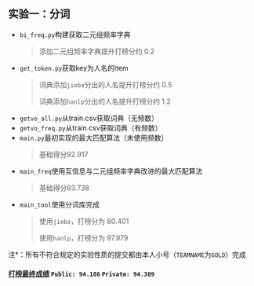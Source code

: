 ## 实验一：分词

- `bi_freq.py`构建获取二元组频率字典
  > 添加二元组频率字典提升打榜分约 0.2
- `get_token.py`获取key为人名的item
  > 词典添加`jieba`分出的人名提升打榜分约 0.5
  > 
  > 词典添加`hanlp`分出的人名提升打榜分约 1.2
- `getvo_all.py`从train.csv获取词典（无频数）
- `getvo_freq.py`从train.csv获取词典（有频数）
- `main.py`最初实现的最大匹配算法（未使用频数）
  > 基础得分92.917
- `main_freq`使用互信息与二元组频率字典改进的最大匹配算法
  > 基础得分93.738
- `main_tool`使用分词库完成
  > 使用`jieba`，打榜分为 80.401
  >
  > 使用`hanlp`，打榜分为 97.979

注*：所有不符合规定的实验性质的提交都由本人小号（`TEAMNAME`为`GOLD`）完成

#### [打榜最终成绩](https://www.kaggle.com/competitions/csu-ai-inclass-nlp-2023/leaderboard?tab=public) `Public: 94.186` `Private: 94.309`
